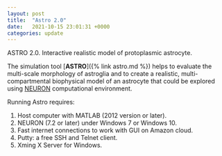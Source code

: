 ```yaml
---
layout: post
title:  "Astro 2.0"
date:   2021-10-15 23:01:31 +0000
categories: update
---
```


ASTRO 2.0. Interactive realistic model of protoplasmic astrocyte.

The simulation tool [**ASTRO**]({% link astro.md %}) helps to evaluate the 
multi-scale morphology of astroglia and to create a realistic, multi-compartmental biophysical 
model of an astrocyte that could be explored using [NEURON](https://www.neuron.yale.edu/neuron/) 
computational environment.

Running Astro requires:

1. Host computer with MATLAB (2012 version or later).
2. NEURON (7.2 or later) under Windows 7 or Windows 10.
3. Fast internet connections to work with GUI on Amazon cloud.
4. Putty: a free SSH and Telnet client.
5. Xming X Server for Windows.

